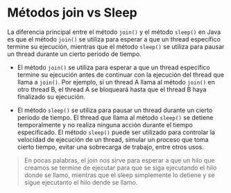 # Métodos join vs Sleep

La diferencia principal entre el método `join()` y el método `sleep()` en Java es que el método `join()` se utiliza para esperar a que un thread específico termine su ejecución, mientras que el método `sleep()` se utiliza para pausar un thread durante un cierto período de tiempo.

* El método `join()` se utiliza para esperar a que un thread específico termine su ejecución antes de continuar con la ejecución del thread que llama a `join()`. Por ejemplo, si un thread A llama al método `join()` en otro thread B, el thread A se bloqueará hasta que el thread B haya finalizado su ejecución.

* El método `sleep()` se utiliza para pausar un thread durante un cierto período de tiempo. El thread que llama al método `sleep()` se detiene temporalmente y no realiza ninguna acción durante el tiempo especificado. El método `sleep()` puede ser utilizado para controlar la velocidad de ejecución de un thread, simular un proceso que toma cierto tiempo, evitar una sobrecarga de trabajo, entre otros usos.

> En pocas palabras, el join nos sirve para esperar a que un hilo que creamos se termine de ejecutar para que se siga ejecutando el hilo donde se llamo, mientras que el sleep simplemente lo detiene y se sigue ejecutanto el hilo dende se llamo.

